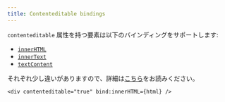```yaml
---
title: Contenteditable bindings
---
```


`contenteditable` 属性を持つ要素は以下のバインディングをサポートします:

- [`innerHTML`](https://developer.mozilla.org/ja/docs/Web/API/Element/innerHTML)
- [`innerText`](https://developer.mozilla.org/ja/docs/Web/API/HTMLElement/innerText)
- [`textContent`](https://developer.mozilla.org/ja/docs/Web/API/Node/textContent)

それぞれ少し違いがありますので、詳細は[こちら](https://developer.mozilla.org/ja/docs/Web/API/Node/textContent#Differences_from_innerText)をお読みください。

```svelte
<div contenteditable="true" bind:innerHTML={html} />
```
